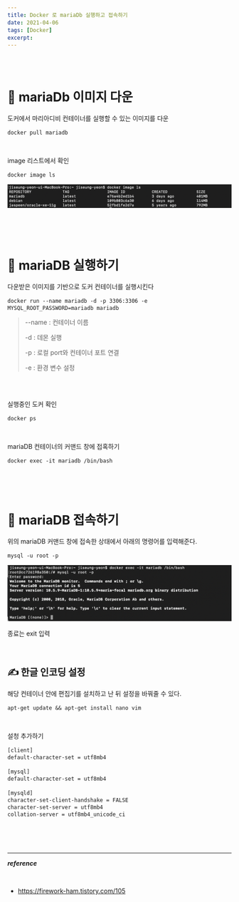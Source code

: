 ```yaml
---
title: Docker 로 mariaDb 실행하고 접속하기 
date: 2021-04-06
tags: [Docker]
excerpt: 
---
```



<br/>
<br/>

# 🐳 mariaDb 이미지 다운

도커에서 마리아디비 컨테이너를 실행할 수 있는 이미지를 다운 

```cli
docker pull mariadb 
```

<br/>

image 리스트에서 확인 

```cli
docker image ls
```

![docker](./../images/docker1.png)

<br/>
<br/>
<br/>

# 🐳 mariaDB 실행하기 

다운받은 이미지를 기반으로 도커 컨테이너를 실행시킨다 
```cli
docker run --name mariadb -d -p 3306:3306 -e MYSQL_ROOT_PASSWORD=mariadb mariadb
```

> --name : 컨테이너 이름
>
> -d : 데몬 실행
> 
> -p : 로컬 port와 컨테이너 포트 연결
> 
> -e : 환경 변수 설정

<br/>
<br/>


실행중인 도커 확인 
```cli
docker ps
```
<br/>


mariaDB 컨테이너의 커맨드 창에 접혹하기 

```cli
docker exec -it mariadb /bin/bash
```
<br/>
<br/>
<br/>

# 🐳 mariaDB 접속하기 

위의 mariaDB 커맨드 창에 접속한 상태에서 아래의 명령어를 입력해준다. 

```cli
mysql -u root -p
```


![docker](./../images/docker2.png)

종료는 exit 입력

<br/>

## ✍ 한글 인코딩 설정 

해당 컨테이너 안에 편집기를 설치하고 난 뒤 설정을 바꿔줄 수 있다. 
```cli
apt-get update && apt-get install nano vim
```
<br/>

설청 추가하기 
```cli
[client]
default-character-set = utf8mb4

[mysql]
default-character-set = utf8mb4

[mysqld]
character-set-client-handshake = FALSE
character-set-server = utf8mb4
collation-server = utf8mb4_unicode_ci
```
<br/>
<br/>
<br/>

---

___reference___

<br/>

* https://firework-ham.tistory.com/105